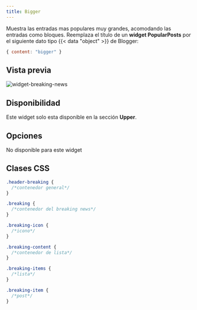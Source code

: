 ```yaml
---
title: Bigger
---
```


Muestra las entradas mas populares muy grandes, acomodando las entradas como bloques. Reemplaza el título de un **widget PopularPosts** por el siguiente dato tipo {{< data "object" >}} de Blogger:

```js
{ content: "bigger" }
```

## Vista previa

![widget-breaking-news](/images/widgets/bigger.png)


## Disponibilidad

Este widget solo esta disponible en la sección **Upper**.

## Opciones

No disponible para este widget

## Clases CSS

```css
.header-breaking {
  /*contenedor general*/
}

.breaking {
  /*contenedor del breaking news*/
}

.breaking-icon {
  /*icono*/
}

.breaking-content {
  /*contenedor de lista*/
}

.breaking-items {
  /*lista*/
}

.breaking-item {
  /*post*/
}
```